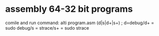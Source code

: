 # assembly 64-32 bit programs
comile and run command: alti program.asm (d|s|d\+|s\+) ; d=debug/d+ = sudo debug/s = strace/s+ = sudo strace
